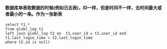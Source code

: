 #### 数据库单表取数据的时候(例如日志表)，ID一样，但是时间不一样，去时间最大或者最小的一条。作为一张新表

~~~
select t1.*
from globl_log t1
left join globl_log t2 on  t1.user_id = t2.user_id and t1.last_login_time < t2.last_login_time
where t2.id is null)

~~~